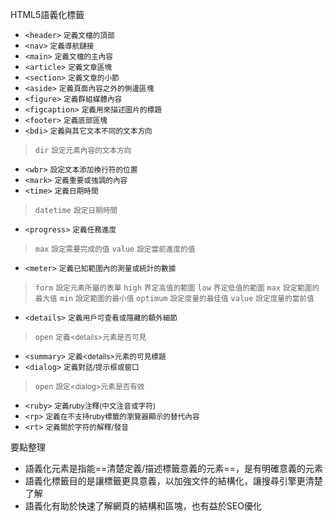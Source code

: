 HTML5語義化標籤
- `<header>` <small>定義文檔的頂部</small>
- `<nav>` <small>定義導航鏈接</small>
- `<main>` <small>定義文檔的主內容</small>
- `<article>` <small>定義文章區塊</small>
- `<section>` <small>定義文章的小節</small>
- `<aside>` <small>定義頁面內容之外的側邊區塊</small>
- `<figure>` <small>定義群組媒體內容</small>
- `<figcaption>` <small>定義用來描述圖片的標題</small>
- `<footer>` <small>定義底部區塊</small>
- `<bdi>` <small>定義與其它文本不同的文本方向</small>

>`dir` <small>設定元素內容的文本方向</small>
- `<wbr>` <small>設定文本添加換行符的位置</small>
- `<mark>` <small>定義重要或強調的內容</small>
- `<time>` <small>定義日期時間</small>

>`datetime` <small>設定日期時間</small>
- `<progress>` <small>定義任務進度</small>

>`max` <small>設定需要完成的值</small>
>`value` <small>設定當前進度的值</small>
- `<meter>` <small>定義已知範圍內的測量或統計的數據</small>

>`form` <small>設定元素所屬的表單</small>
>`high` <small>界定高值的範圍</small>
>`low` <small>界定低值的範圍</small>
>`max` <small>設定範圍的最大值</small>
>`min` <small>設定範圍的最小值</small>
>`optimum` <small>設定度量的最佳值</small>
>`value` <small>設定度量的當前值</small>
- `<details>` <small>定義用戶可查看或隱藏的額外細節</small>

>`open` <small>定義\<details\>元素是否可見</small>
- `<summary>` <small>定義\<details\>元素的可見標題</small>
- `<dialog>` <small>定義對話/提示框或窗口</small>
	
>`open` <small>設定\<dialog\>元素是否有效</small>
- `<ruby>` <small>定義ruby注釋(中文注音或字符)</small>
- `<rp>` <small>定義在不支持ruby標籤的瀏覽器顯示的替代內容</small>
- `<rt>` <small>定義關於字符的解釋/發音</small>

要點整理
- 語義化元素是指能==清楚定義/描述標籤意義的元素==，是有明確意義的元素
- 語義化標籤目的是讓標籤更具意義，以加強文件的結構化，讓搜尋引擎更清楚了解
- 語義化有助於快速了解網頁的結構和區塊，也有益於SEO優化